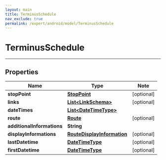 ```yaml
---
layout: main
title: TerminusSchedule
nav_exclude: true
permalink: /expert/android/model/TerminusSchedule
---
```


# TerminusSchedule

---

## Properties

Name | Type | Note
---- | ---- | ----
**stopPoint** | [**StopPoint**](StopPoint.md) | [optional] 
**links** | [**List&lt;LinkSchema&gt;**](LinkSchema.md) | [optional] 
**dateTimes** | [**List&lt;DateTimeType&gt;**](DateTimeType.md) | 
**route** | [**Route**](Route.md) | [optional] 
**additionalInformations** | **String** | 
**displayInformations** | [**RouteDisplayInformation**](RouteDisplayInformation.md) | [optional] 
**lastDatetime** | [**DateTimeType**](DateTimeType.md) | [optional] 
**firstDatetime** | [**DateTimeType**](DateTimeType.md) | [optional] 

